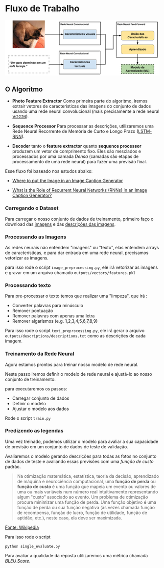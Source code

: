 # Fluxo de Trabalho

![](images/workflow.png)

## O Algoritmo

 * **Photo Feature Extractor** Como primeira parte do algoritmo, iremos extrair vetores de características das imagens do conjunto de dados usando uma rede neural convolucional (mais precisamente a rede neural [VGG16](https://arxiv.org/abs/1505.06798)).

* **Sequence Processor** Para processar as descrições, utilizaremos uma Rede Neural Recorrente de Memória de Curto e Longo Prazo ([LSTM-RNN](https://en.wikipedia.org/wiki/Long_short-term_memory)).

* **Decoder** tanto o **feature extractor** quanto **sequence processor** produzem um vetor de comprimento fixo. Eles são mesclados e processados ​​por uma camada *Densa* (camadas são etapas de processamento de uma rede neural) para fazer uma previsão final.

Esse fluxo foi baseado nos estudos abaixo:

 * [Where to put the Image in an Image Caption Generator
](https://arxiv.org/abs/1703.09137)


* [What is the Role of Recurrent Neural Networks (RNNs) in an Image Caption Generator?](https://arxiv.org/abs/1708.02043)



### Carregando o Dataset

Para carregar o nosso conjunto de dados de treinamento, primeiro faço o download das [imagens](https://github.com/jbrownlee/Datasets/releases/download/Flickr8k/Flickr8k_Dataset.zip) e das [descrições das imagens](https://github.com/jbrownlee/Datasets/releases/download/Flickr8k/Flickr8k_text.zip).

### Processando as Imagens

As redes neurais não entendem "imagens" ou "texto", elas entendem arrays de características, e para dar entrada em uma rede neural, precisamos vetorizar as imagens.

para isso rode o script `image_preprocessing.py`, ele irá vetorizar as imagens e gravar em um arquivo chamado `outputs/vectors/features.pkl`

### Processando texto

Para pre-processar o texto temos que realizar uma "limpeza", que irá :
 * Converter palavras para minúsculo
 * Remover pontuação
 * Remover palavras com apenas uma letra
 * Remover algarismos (e.g. 1,2,3,4,5,6,7,8,9)

 Para isso rode o script `text_preprocessing.py`, ele irá gerar o arquivo `outputs/descriptions/descriptions.txt` como as descrições de cada imagem.

### Treinamento da Rede Neural

Agora estamos prontos para treinar nosso modelo de rede neural.

Neste passo iremos definir o modelo de rede neural e ajustá-lo ao nosso conjunto de treinamento.

para executaremos os passos:

 * Carregar conjunto de dados
 * Definir o modelo
 * Ajustar o modelo aos dados

Rode o script `train.py`

### Predizendo as legendas

Uma vez treinado, podemos utilizar o modelo para avaliar a sua capacidade de previsão em um conjunto de dados de teste de validação.

Avaliaremos o modelo gerando descrições para todas as fotos no conjunto de dados de teste e avaliando essas previsões com uma *função de custo* padrão.

> Na otimização matemática, estatística, teoria da decisão, aprendizado de máquina e neurociência computacional, uma **função de perda** ou **função de custo** é uma função que mapeia um evento ou valores de uma ou mais variáveis num número real intuitivamente representando algum "custo" associado ao evento. Um problema de otimização procura minimizar uma função de perda. Uma função objetivo é uma função de perda ou sua função negativa (às vezes chamada função de recompensa, função de lucro, função de utilidade, função de aptidão, etc.), neste caso, ela deve ser maximizada.

[Fonte: Wikipedia](https://pt.wikipedia.org/wiki/Fun%C3%A7%C3%A3o_de_perda)


Para isso rode o script

```
python single_evaluate.py
```

 Para avaliar a qualidade da reposta utilizaremos uma métrica chamada [*BLEU Score*](https://machinelearningmastery.com/calculate-bleu-score-for-text-python/).
